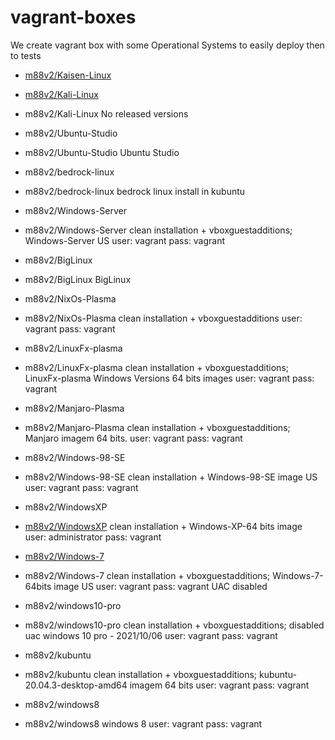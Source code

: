 # vagrant-boxes

We create vagrant box with some Operational Systems to easily deploy then to tests

* [m88v2/Kaisen-Linux](https://app.vagrantup.com/m88v2/boxes/Kaisen-Linux)

* [m88v2/Kali-Linux](https://app.vagrantup.com/m88v2/boxes/Kali-Linux)

* m88v2/Kali-Linux  No released versions
* m88v2/Ubuntu-Studio

* m88v2/Ubuntu-Studio
Ubuntu Studio
* m88v2/bedrock-linux

* m88v2/bedrock-linux
bedrock linux install in kubuntu
* m88v2/Windows-Server

* m88v2/Windows-Server
clean installation + vboxguestadditions; Windows-Server US user: vagrant pass: vagrant
* m88v2/BigLinux

* m88v2/BigLinux
BigLinux
* m88v2/NixOs-Plasma

* m88v2/NixOs-Plasma
clean installation + vboxguestadditions user: vagrant pass: vagrant
* m88v2/LinuxFx-plasma

* m88v2/LinuxFx-plasma
clean installation + vboxguestadditions; LinuxFx-plasma Windows Versions 64 bits images user: vagrant pass: vagrant
* m88v2/Manjaro-Plasma

* m88v2/Manjaro-Plasma
clean installation + vboxguestadditions; Manjaro imagem 64 bits. user: vagrant pass: vagrant
* m88v2/Windows-98-SE

* m88v2/Windows-98-SE
clean installation + Windows-98-SE image US user: vagrant pass: vagrant
* m88v2/WindowsXP

* [m88v2/WindowsXP](https://app.vagrantup.com/m88v2/boxes/WindowsXP)
clean installation + Windows-XP-64 bits image user: administrator pass: vagrant
* [m88v2/Windows-7](https://app.vagrantup.com/m88v2/boxes/Windows-7)

* m88v2/Windows-7
clean installation + vboxguestadditions; Windows-7-64bits image US user: vagrant pass: vagrant UAC disabled
* m88v2/windows10-pro

* m88v2/windows10-pro
clean installation + vboxguestadditions; disabled uac windows 10 pro - 2021/10/06 user: vagrant pass: vagrant
* m88v2/kubuntu

* m88v2/kubuntu
clean installation + vboxguestadditions; kubuntu-20.04.3-desktop-amd64 imagem 64 bits user: vagrant pass: vagrant
* m88v2/windows8

* m88v2/windows8
windows 8 user: vagrant pass: vagrant
